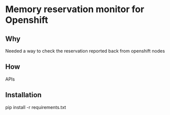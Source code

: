 # Memory reservation monitor for Openshift

## Why
Needed a way to check the reservation reported back from openshift nodes

## How
APIs

## Installation
pip install -r requirements.txt
